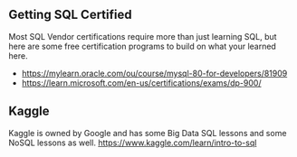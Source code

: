 ## Getting SQL Certified

Most SQL Vendor certifications require more than just learning SQL, but here are some free certification programs to build on what your learned here.

- https://mylearn.oracle.com/ou/course/mysql-80-for-developers/81909
- https://learn.microsoft.com/en-us/certifications/exams/dp-900/

## Kaggle
Kaggle is owned by Google and has some Big Data SQL lessons and some NoSQL lessons as well.
https://www.kaggle.com/learn/intro-to-sql
